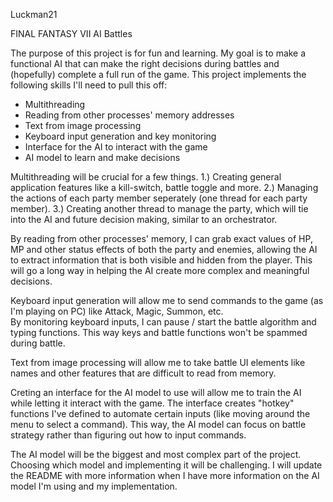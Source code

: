 Luckman21

FINAL FANTASY VII AI Battles

The purpose of this project is for fun and learning.  My goal is to make a functional AI that can make the right decisions during
battles and (hopefully) complete a full run of the game.  This project implements the following skills I'll need to pull this off:

- Multithreading
- Reading from other processes' memory addresses
- Text from image processing
- Keyboard input generation and key monitoring
- Interface for the AI to interact with the game
- AI model to learn and make decisions

Multithreading will be crucial for a few things.  1.) Creating general application features like a kill-switch, battle toggle and more.
2.) Managing the actions of each party member seperately (one thread for each party member).  3.) Creating another thread to manage the
party, which will tie into the AI and future decision making, similar to an orchestrator.

By reading from other processes' memory, I can grab exact values of HP, MP and other status effects of both the party and enemies,
allowing the AI to extract information that is both visible and hidden from the player.  This will go a long way in helping the AI create
more complex and meaningful decisions.

Keyboard input generation will allow me to send commands to the game (as I'm playing on PC) like Attack, Magic, Summon, etc.  
By monitoring keyboard inputs, I can pause / start the battle algorithm and typing functions.  This way keys and battle functions 
won't be spammed during battle.  

Text from image processing will allow me to take battle UI elements like names and other features that are difficult to read from memory.

Creting an interface for the AI model to use will allow me to train the AI while letting it interact with the game. 
The interface creates "hotkey" functions I've defined to automate certain inputs (like moving around the menu to select a command).
This way, the AI model can focus on battle strategy rather than figuring out how to input commands.

The AI model will be the biggest and most complex part of the project.  Choosing which model and implementing it will be challenging.
I will update the README with more information when I have more information on the AI model I'm using and my implementation.